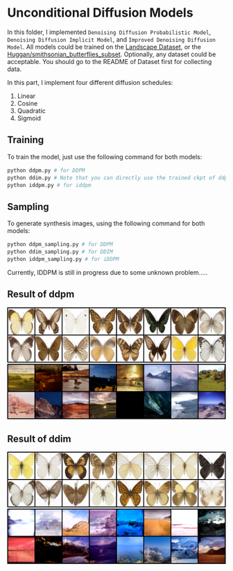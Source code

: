 # Unconditional Diffusion Models #

In this folder, I implemented `Denoising Diffusion Probabilistic Model`, `Denoising Diffusion Implicit Model`, and `Improved Denoising Diffusion Model`. All models could be trained on the [Landscape Dataset](https://www.kaggle.com/datasets/arnaud58/landscape-pictures), or the  [Huggan/smithsonian_butterflies_subset](https://huggingface.co/datasets/huggan/smithsonian_butterflies_subset). Optionally, any dataset could be acceptable. You should go to the README of Dataset first for collecting data.


In this part, I implement four different diffusion schedules:
1. Linear
2. Cosine
3. Quadratic
4. Sigmoid


## Training ##
To train the model, just use the following command for both models:

```bash
python ddpm.py # for DDPM
python ddim.py # Note that you can directly use the trained ckpt of ddpm on this model without retraining
python iddpm.py # for iddpm
```

## Sampling ##
To generate synthesis images, using the following command for both models:
```bash
python ddpm_sampling.py # for DDPM
python ddim_sampling.py # for DDIM
python iddpm_sampling.py # for iDDPM
```

Currently, IDDPM is still in progress due to some unknown problem.....

## Result of ddpm ##
![image](https://github.com/tungyen/Deep_learning_CV/blob/master/GenAI/Diffusion_model/Unconditional/images/DDPM_butterfly.png)
![image](https://github.com/tungyen/Deep_learning_CV/blob/master/GenAI/Diffusion_model/Unconditional/images/DDPM_landscape.png)

## Result of ddim ##
![image](https://github.com/tungyen/Deep_learning_CV/blob/master/GenAI/Diffusion_model/Unconditional/images/DDIM_butterfly.png)
![image](https://github.com/tungyen/Deep_learning_CV/blob/master/GenAI/Diffusion_model/Unconditional/images/DDIM_landscape.png)